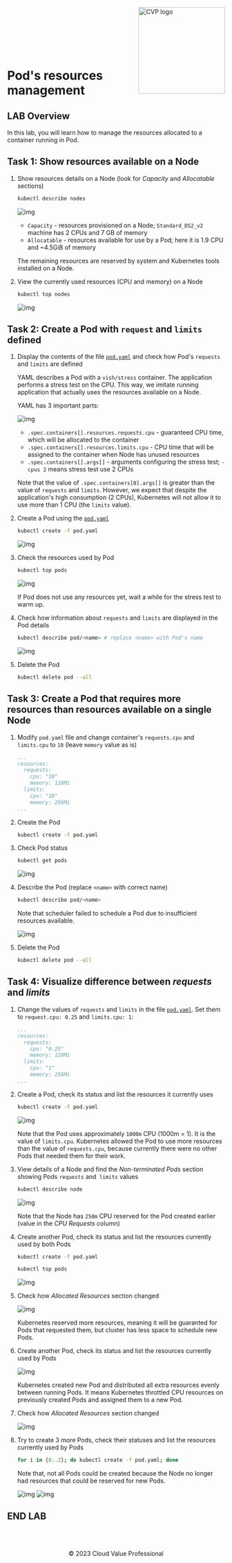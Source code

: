 <img src="../../../img/logo.png" alt="CVP logo" width="200" align="right">
<br><br>
<br><br>
<br><br>

# Pod's resources management

## LAB Overview

In this lab, you will learn how to manage the resources allocated to a container running in Pod.

## Task 1: Show resources available on a Node

1. Show resources details on a Node (look for _Capacity_ and _Allocatable_ sections)

    ```bash
    kubectl describe nodes
    ```

    ![img](img/01-kubectl-describe-nodes.svg)

    - `Capacity` - resources provisioned on a Node; `Standard_DS2_v2` machine has 2 CPUs and 7 GB of memory
    - `Allocatable` - resources available for use by a Pod; here it is 1.9 CPU and ~4.5GiB of memory

    The remaining resources are reserved by system and Kubernetes tools installed on a Node.

1. View the currently used resources (CPU and memory) on a Node

    ```bash
    kubectl top nodes
    ```

    ![img](img/01-kubectl-top-nodes.svg)

## Task 2: Create a Pod with `request` and `limits` defined

1. Display the contents of the file [`pod.yaml`](./files/pod.yaml) and check how Pod's `requests` and `limits` are defined

    YAML describes a Pod with a `vish/stress` container. The application performs a stress test on the CPU. This way, we imitate running application that actually uses the resources available on a Node.

    YAML has 3 important parts:

    ![img](img/02-resource-details.svg)

    - `.spec.containers[].resources.requests.cpu` - guaranteed CPU time, which will be allocated to the container
    - `.spec.containers[].resources.limits.cpu` - CPU time that will be assigned to the container when Node has unused resources
    - `.spec.containers[].args[]` - arguments configuring the stress test; `-cpus 2` means stress test use 2 CPUs

    Note that the value of `.spec.containers[0].args[]` is greater than the value of `requests` and `limits`. However, we expect that despite the application's high consumption (2 CPUs), Kubernetes will not allow it to use more than 1 CPU (the `limits` value).

1. Create a Pod using the [`pod.yaml`](./files/pod.yaml)

    ```bash
    kubectl create -f pod.yaml
    ```

    ![img](img/03-pod-created.svg)

1. Check the resources used by Pod

    ```bash
    kubectl top pods
    ```

    ![img](./img/04-top-pods.svg)

    If Pod does not use any resources yet, wait a while for the stress test to warm up.

1. Check how information about `requests` and `limits` are displayed in the Pod details

    ```bash
    kubectl describe pod/<name> # replace <name> with Pod's name
    ```

    ![img](./img/06-pod-details.svg)

1. Delete the Pod

    ```bash
    kubectl delete pod --all
    ```

## Task 3: Create a Pod that requires more resources than resources available on a single Node

1. Modify `pod.yaml` file and change container's `requests.cpu` and `limits.cpu` to `10` (leave `memory` value as is)

    ```yaml
    ...
    resources:
      requests:
        cpu: "10"
        memory: 128Mi
      limits:
        cpu: "10"
        memory: 256Mi
    ...
    ```

1. Create the Pod

    ```bash
    kubectl create -f pod.yaml
    ```

1. Check Pod status

    ```bash
    kubectl get pods
    ```

    ![img](./img/07-huge-pod-pending.svg)

1. Describe the Pod (replace `<name>` with correct name)

    ```bash
    kubectl describe pod/<name>
    ```

    Note that scheduler failed to schedule a Pod due to insufficient resources available.

    ![img](./img/08-huge-pod-details.svg)

1. Delete the Pod

    ```bash
    kubectl delete pod --all
    ```

## Task 4: Visualize difference between _requests_ and _limits_

1. Change the values ​​of `requests` and `limits` in the file [`pod.yaml`](./files/pod.yaml). Set them to `request.cpu: 0.25` and `limits.cpu: 1`:

    ```yaml
    ...
    resources:
      requests:
        cpu: "0.25"
        memory: 128Mi
      limits:
        cpu: "1"
        memory: 256Mi
    ...
    ```

1. Create a Pod, check its status and list the resources it currently uses

    ```bash
    kubectl create -f pod.yaml
    ```

    ![img](./img/09-limits-first-pod.svg)

    Note that the Pod uses approximately `1000m` CPU (1000m = 1). It is the value of `limits.cpu`. Kubernetes allowed the Pod to use more resources than the value of `requests.cpu`, because currently there were no other Pods that needed them for their work.

1. View details of a Node and find the _Non-terminated Pods_ section showing Pods `requests` and` limits` values

    ```bash
    kubectl describe node
    ```

    ![img](./img/10-limits-node-details.svg)

    Note that the Node has `250m` CPU reserved for the Pod created earlier (value in the _CPU Requests_ column)

1. Create another Pod, check its status and list the resources currently used by both Pods

    ```bash
    kubectl create -f pod.yaml
    ```

    ```bash
    kubectl top pods
    ```

    ![img](./img/11-limits-second-pod.svg)
    
1. Check how _Allocated Resources_ section changed

    ![img](./img/12-limits-node-details.svg)
    
    Kubernetes reserved more resources, meaning it will be guaranted for Pods that requested them, but cluster has less space to schedule new Pods.

1. Create another Pod, check its status and list the resources currently used by Pods

   ![img](./img/13-limits-third-pod.svg)

   Kubernetes created new Pod and distributed all extra resources evenly between running Pods. It means Kubernetes throttled CPU resources on previously created Pods and assigned them to a new Pod.

1. Check how _Allocated Resources_ section changed

    ![img](./img/14-limits-node-details.svg)

1. Try to create 3 more Pods, check their statuses and list the resources currently used by Pods

    ```bash
    for i in {0..2}; do kubectl create -f pod.yaml; done
    ```

    Note that, not all Pods could be created because the Node no longer had resources that could be reserved for new Pods.

    ![img](./img/15-limits-unavailable-resources.svg)
    ![img](./img/16-limits-node-details.svg)


## END LAB

<br><br>


<center><p>&copy; 2023 Cloud Value Professional<p></center>
